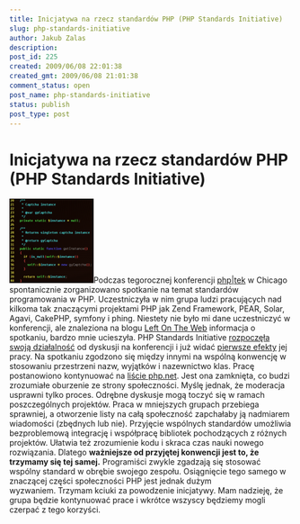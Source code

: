 ```yaml
---
title: Inicjatywa na rzecz standardów PHP (PHP Standards Initiative)
slug: php-standards-initiative
author: Jakub Zalas
description: 
post_id: 225
created: 2009/06/08 22:01:38
created_gmt: 2009/06/08 21:01:38
comment_status: open
post_name: php-standards-initiative
status: publish
post_type: post
---
```


<!--Podczas tegorocznej konferencji php|tek w Chicago spontanicznie zorganizowano spotkanie na temat standardów kodowania w PHP. Uczestniczyła w nim grupa ludzi pracujących nad kilkoma znaczącymi projektami PHP: Zend Framework, PEAR, Solar, Agavi, CakePHP, symfony i phing. Niestety nie było mi dane uczestniczyć w konferencji, ale znaleziona na blogu Left On The Web informacja o spotkaniu, bardzo mnie ucieszyła.-->

# Inicjatywa na rzecz standardów PHP (PHP Standards Initiative)

![Kod w edytorze vim](/uploads/wp/2009/06/vim-class-150x150.png)Podczas tegorocznej konferencji [php|tek](http://tek.mtacon.com/) w Chicago spontanicznie zorganizowano spotkanie na temat standardów programowania w PHP. Uczestniczyła w nim grupa ludzi pracujących nad kilkoma tak znaczącymi projektami PHP jak Zend Framework, PEAR, Solar, Agavi, CakePHP, symfony i phing. Niestety nie było mi dane uczestniczyć w konferencji, ale znaleziona na blogu [Left On The Web](http://www.leftontheweb.com/message/The_PHP_standards_initiative) informacja o spotkaniu, bardzo mnie ucieszyła. PHP Standards Initiative [rozpoczęła swoją działalność](http://news.php.net/php.standards/19) od dyskusji na konferencji i już widać [pierwsze efekty](http://news.php.net/php.standards/2) jej pracy. Na spotkaniu zgodzono się między innymi na wspólną konwencję w stosowaniu przestrzeni nazw, wyjątków i nazewnictwo klas. Pracę postanowiono kontynuować na [liście php.net](http://news.php.net/php.standards). Jest ona zamknięta, co budzi zrozumiałe oburzenie ze strony społeczności. Myślę jednak, że moderacja usprawni tylko proces. Odrębne dyskusje mogą toczyć się w ramach poszczególnych projektów. Praca w mniejszych grupach przebiega sprawniej, a otworzenie listy na całą społeczność zapchałaby ją nadmiarem wiadomości (zbędnych lub nie). Przyjęcie wspólnych standardów umożliwia bezproblemową integrację i współpracę bibliotek pochodzących z różnych projektów. Ułatwia też zrozumienie kodu i skraca czas nauki nowego rozwiązania. Dlatego **ważniejsze od przyjętej konwencji jest to, że trzymamy się tej samej.** Programiści zwykle zgadzają się stosować wspólny standard w obrębie swojego zespołu. Osiągnięcie tego samego w znaczącej części społeczności PHP jest jednak dużym wyzwaniem. Trzymam kciuki za powodzenie inicjatywy. Mam nadzieję, że grupa będzie kontynuować prace i wkrótce wszyscy będziemy mogli czerpać z tego korzyści.

